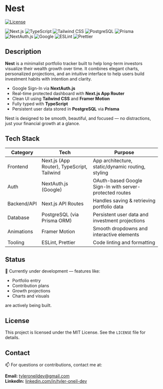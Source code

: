# Nest

[![License](https://img.shields.io/badge/License-MIT-blue.svg)](https://opensource.org/licenses/MIT)

![Next.js](https://img.shields.io/badge/Next.js-000000?style=for-the-badge&logo=nextdotjs&logoColor=white)
![TypeScript](https://img.shields.io/badge/TypeScript-007ACC?style=for-the-badge&logo=typescript&logoColor=white)
![Tailwind CSS](https://img.shields.io/badge/Tailwind-38B2AC?style=for-the-badge&logo=tailwind-css&logoColor=white)
![PostgreSQL](https://img.shields.io/badge/PostgreSQL-336791?style=for-the-badge&logo=postgresql&logoColor=white)
![Prisma](https://img.shields.io/badge/Prisma-2D3748?style=for-the-badge&logo=prisma&logoColor=white)
![NextAuth.js](https://img.shields.io/badge/NextAuth.js-000000?style=for-the-badge&logo=vercel&logoColor=white)
![Google](https://img.shields.io/badge/google%20Auth-4285F4?style=for-the-badge&logo=google&logoColor=white)
![ESLint](https://img.shields.io/badge/ESLint-3A33D1?style=for-the-badge&logo=eslint&logoColor=white)
![Prettier](https://img.shields.io/badge/Prettier-1A2C34?style=for-the-badge&logo=prettier&logoColor=F7BA3E)

## Description

**Nest** is a minimalist portfolio tracker built to help long-term investors visualize their wealth growth over time. It combines elegant charts, personalized projections, and an intuitive interface to help users build investment habits with intention and clarity.

- Google Sign-In via **NextAuth.js**
- Real-time protected dashboard with **Next.js App Router**
- Clean UI using **Tailwind CSS** and **Framer Motion**
- Fully typed with **TypeScript**
- Persistent user data stored in **PostgreSQL** via **Prisma**

Nest is designed to be smooth, beautiful, and focused — no distractions, just your financial growth at a glance.

## Tech Stack

| Category    | Tech                                       | Purpose                                                 |
| ----------- | ------------------------------------------ | ------------------------------------------------------- |
| Frontend    | Next.js (App Router), TypeScript, Tailwind | App architecture, static/dynamic routing, styling       |
| Auth        | NextAuth.js (Google)                       | OAuth-based Google Sign-In with server-protected routes |
| Backend/API | Next.js API Routes                         | Handles saving & retrieving portfolio data              |
| Database    | PostgreSQL (via Prisma ORM)                | Persistent user data and investment projections         |
| Animations  | Framer Motion                              | Smooth dropdowns and interactive elements               |
| Tooling     | ESLint, Prettier                           | Code linting and formatting                             |

## Status

🔨 Currently under development — features like:

- Portfolio entry
- Contribution plans
- Growth projections
- Charts and visuals

are actively being built.

## License

This project is licensed under the MIT License. See the `LICENSE` file for details.

## Contact

📫 For questions or contributions, contact me at:

**Email:** tyleroneildev@gmail.com  
**LinkedIn:** [linkedin.com/in/tyler-oneil-dev](https://ca.linkedin.com/in/tyler-oneil-dev)
